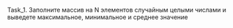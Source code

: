 Task_1. Заполните массив на N элементов случайным целыми числами и выведете максимальное, минимальное и среднее значение